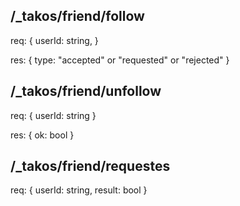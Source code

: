 ## /_takos/friend/follow

req: { userId: string, }

res: { type: "accepted" or "requested" or "rejected" }

## /_takos/friend/unfollow

req: { userId: string }

res: { ok: bool }

## /_takos/friend/requestes

req: { userId: string, result: bool }
